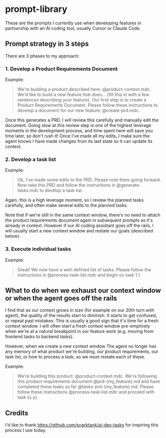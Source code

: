 # prompt-library

These are the prompts I currently use when developing features in partnership with an AI coding tool, usually Cursor or Claude Code.

## Prompt strategy in 3 steps

There are 3 phases to my approach:

### 1. Develop a Product Requirements Document

Example:

>We're building a product described here: @product-context.mdc. We'd like to build a new feature that does... {fill this in with a few sentences describing your feature}. Our first step is to create a Product Requirements Document. Please follow these instructions to develop a document for our new feature: @create-prd.mdc.

Once this generates a PRD, I will review this carefully and manually edit the document. Going slow at this review step is one of the highest leverage moments in the development process, and time spent here will save you time later, so don't rush it! Once I've made all my edits, I make sure the agent knows I have made changes from its last state so it can update its context.

### 2. Develop a task list

Example:

>Ok, I've made some edits to the PRD. Please note them going forward. Now take this PRD and follow the instructions in @generate-tasks.mdc to develop a task list.

Again, this is a high leverage moment, so I review the planned tasks carefully, and often make several edits to the planned tasks.

Note that if we're still in the same context window, there's no need to attach the product requirements document again in subsequent prompts as it's already in context. However if our AI coding assistant goes off the rails, I will usually start a new context window and restate our goals (described below).


### 3. Execute individual tasks

Example:

>Great! We now have a well-defined list of tasks. Please follow the instructions in @process-task-list.mdc and begin on task 1.1.


## What to do when we exhaust our context window or when the agent goes off the rails

I find that as our context grows in size (for example on our 20th turn with agent), the quality of the results start to diminish. It starts to get confused, or repeat past mistakes. This is usually a good sign that it's time for a fresh context window. I will often start a fresh context window pre-emptively when we're at a natural breakpoint in our feature work (e.g. moving from frontend tasks to backend tasks).

However, when we create a new context window The agent no longer has any memory of what product we're building, our product requirements, our task list, or how to process a task, so we must restate each of these.

Example:

>We're building this product: @product-context.mdc. We're following this product requirements document @prd-{my_feature}.md and have completed these tasks so far @tasks-prd-{my_feature}.md. Please follow these instructions @process-task-list.mdc and proceed with task {x.y}.


## Credits

I'd like to thank https://github.com/snarktank/ai-dev-tasks for inspiring this process I use today.
